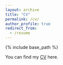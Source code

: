 ```yaml
---
layout: archive
title: "CV"
permalink: /cv/
author_profile: true
redirect_from:
  - /resume
---
```


{% include base_path %}

You can find my <a href="antoinekpb.github.io/folder/document.pdf" target="_blank">CV</a> here.
